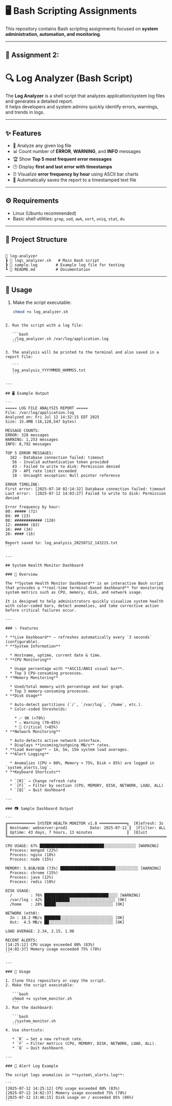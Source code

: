 # 🖥️ Bash Scripting Assignments

This repository contains Bash scripting assignments focused on **system administration, automation, and monitoring**.

---

## 📌 Assignment 2:
# 🔍 Log Analyzer (Bash Script)

The **Log Analyzer** is a shell script that analyzes application/system log files and generates a detailed report.  
It helps developers and system admins quickly identify errors, warnings, and trends in logs.  

---

## ✨ Features
- 📂 Analyze any given log file  
- 📊 Count number of **ERROR**, **WARNING**, and **INFO** messages  
- 🏆 Show **Top 5 most frequent error messages**  
- 🕒 Display **first and last error with timestamps**  
- ⏰ Visualize **error frequency by hour** using ASCII bar charts  
- 💾 Automatically saves the report to a timestamped text file  

---

## ⚙️ Requirements
- Linux (Ubuntu recommended)  
- Basic shell utilities: `grep`, `sed`, `awk`, `sort`, `uniq`, `stat`, `du`  

---

## 📂 Project Structure
```

📁 log-analyzer
┣ 📜 log\_analyzer.sh   # Main Bash script
┣ 📜 sample.log        # Example log file for testing
┗ 📜 README.md         # Documentation

````

---

## 🚀 Usage

1. Make the script executable:
   ```bash
   chmod +x log_analyzer.sh
````

2. Run the script with a log file:

   ```bash
   ./log_analyzer.sh /var/log/application.log
   ```

3. The analysis will be printed to the terminal and also saved in a report file:

   ```
   log_analysis_YYYYMMDD_HHMMSS.txt
   ```

---

## 🖥️ Example Output

```
===== LOG FILE ANALYSIS REPORT =====
File: /var/log/application.log
Analyzed on: Fri Jul 12 14:32:15 EDT 2025
Size: 15.4MB (16,128,547 bytes)

MESSAGE COUNTS:
ERROR: 328 messages
WARNING: 1,253 messages
INFO: 8,792 messages

TOP 5 ERROR MESSAGES:
  182 - Database connection failed: timeout
   56 - Invalid authentication token provided
   43 - Failed to write to disk: Permission denied
   29 - API rate limit exceeded
   18 - Uncaught exception: Null pointer reference

ERROR TIMELINE:
First error: [2025-07-10 02:14:32] Database connection failed: timeout
Last error:  [2025-07-12 14:03:27] Failed to write to disk: Permission denied

Error frequency by hour:
00: ##### (72)
04: ## (23)
08: ############ (120)
12: ###### (63)
16: ### (34)
20: #### (16)

Report saved to: log_analysis_20250712_143215.txt
```

---

## System Health Monitor Dashboard

### 📖 Overview

The **System Health Monitor Dashboard** is an interactive Bash script that provides a **real-time terminal-based dashboard** for monitoring system metrics such as CPU, memory, disk, and network usage.

It is designed to help administrators quickly visualize system health with color-coded bars, detect anomalies, and take corrective action before critical failures occur.

---

### ✨ Features

* **Live Dashboard** – refreshes automatically every `3 seconds` (configurable).
* **System Information**

  * Hostname, uptime, current date & time.
* **CPU Monitoring**

  * Usage percentage with **ASCII/ANSI visual bar**.
  * Top 3 CPU-consuming processes.
* **Memory Monitoring**

  * Used/total memory with percentage and bar graph.
  * Top 3 memory-consuming processes.
* **Disk Usage**

  * Auto-detect partitions (`/`, `/var/log`, `/home`, etc.).
  * Color-coded thresholds:

    * ✅ OK (<70%)
    * ⚠️ Warning (70–85%)
    * 🔴 Critical (>85%)
* **Network Monitoring**

  * Auto-detects active network interface.
  * Displays **incoming/outgoing MB/s** rates.
* **Load Average** – 1m, 5m, 15m system load averages.
* **Alert Logging**

  * Anomalies (CPU > 80%, Memory > 75%, Disk > 85%) are logged in `system_alerts.log`.
* **Keyboard Shortcuts**

  * `[R]` → Change refresh rate
  * `[F]` → Filter by section (CPU, MEMORY, DISK, NETWORK, LOAD, ALL)
  * `[Q]` → Quit dashboard

---

### 📷 Sample Dashboard Output

```
╔════════════ SYSTEM HEALTH MONITOR v1.0 ════════════╗  [R]efresh: 3s
║ Hostname: webserver-prod1          Date: 2025-07-12 ║  [F]ilter: ALL
║ Uptime: 43 days, 7 hours, 13 minutes               ║  [Q]uit
╚═══════════════════════════════════════════════════════════════════════╝

CPU USAGE: 67% ████████████████████████████░░░░░░░░░░░░░░ [WARNING]
  Process: mongod (22%)
  Process: nginx (18%)
  Process: node (15%)

MEMORY: 5.8GB/8GB (73%) ████████████████████████░░░░░░░░░░ [WARNING]
  Process: chrome (15%)
  Process: java (12%)
  Process: redis (10%)

DISK USAGE:
  /        : 76% ████████████████████████████░░░░ [WARNING]
  /var/log : 42% ███████████░░░░░░░░░░░░░░░░░░░░ [OK]
  /home    : 28% █████░░░░░░░░░░░░░░░░░░░░░░░░░ [OK]

NETWORK (eth0):
  In : 18.2 MB/s ███████░░░░░░░░░░░░░░░░░░░░░░░ [OK]
  Out:  4.5 MB/s ██░░░░░░░░░░░░░░░░░░░░░░░░░░░░ [OK]

LOAD AVERAGE: 2.34, 2.15, 1.98

RECENT ALERTS:
[14:25:12] CPU usage exceeded 80% (83%)
[14:02:37] Memory usage exceeded 75% (78%)
```

---

### 🚀 Usage

1. Clone this repository or copy the script.
2. Make the script executable:

   ```bash
   chmod +x system_monitor.sh
   ```
3. Run the dashboard:

   ```bash
   ./system_monitor.sh
   ```
4. Use shortcuts:

   * `R` → Set a new refresh rate.
   * `F` → Filter metrics (CPU, MEMORY, DISK, NETWORK, LOAD, ALL).
   * `Q` → Quit dashboard.

---

### 📝 Alert Log Example

The script logs anomalies in **system\_alerts.log**:

```
[2025-07-12 14:25:12] CPU usage exceeded 80% (83%)
[2025-07-12 14:02:37] Memory usage exceeded 75% (78%)
[2025-07-12 13:46:15] Disk usage on / exceeded 85% (86%)
```